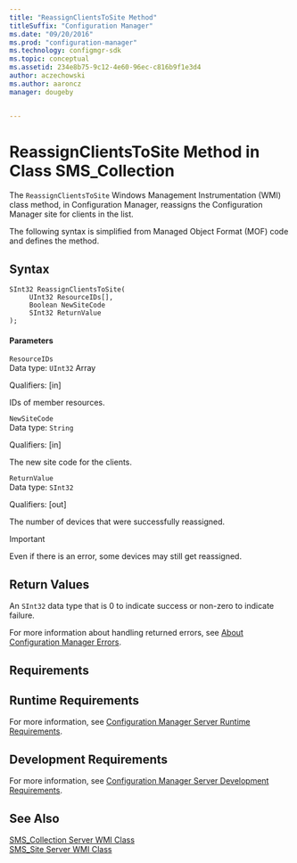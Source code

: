 ```yaml
---
title: "ReassignClientsToSite Method"
titleSuffix: "Configuration Manager"
ms.date: "09/20/2016"
ms.prod: "configuration-manager"
ms.technology: configmgr-sdk
ms.topic: conceptual
ms.assetid: 234e8b75-9c12-4e60-96ec-c816b9f1e3d4
author: aczechowski
ms.author: aaroncz
manager: dougeby


---
```

# ReassignClientsToSite Method in Class SMS_Collection
The `ReassignClientsToSite` Windows Management Instrumentation (WMI) class method, in Configuration Manager, reassigns the Configuration Manager site for clients in the list.  

 The following syntax is simplified from Managed Object Format (MOF) code and defines the method.  

## Syntax  

```  
SInt32 ReassignClientsToSite(  
     UInt32 ResourceIDs[],  
     Boolean NewSiteCode  
     SInt32 ReturnValue  
);  
```  

#### Parameters  
 `ResourceIDs`  
 Data type: `UInt32` Array  

 Qualifiers: [in]  

 IDs of member resources.  

 `NewSiteCode`  
 Data type: `String`  

 Qualifiers: [in]  

 The new site code for the clients.  

 `ReturnValue`  
 Data type: `SInt32`  

 Qualifiers: [out]  

 The number of devices that were successfully reassigned.  

> [!IMPORTANT]
>  Even if there is an error, some devices may still get reassigned.  

## Return Values  
 An  `SInt32` data type that is 0 to indicate success or non-zero to indicate failure.  

 For more information about handling returned errors, see [About Configuration Manager Errors](../../../../../develop/core/understand/about-configuration-manager-errors.md).  

## Requirements  

## Runtime Requirements  
 For more information, see [Configuration Manager Server Runtime Requirements](../../../../../develop/core/reqs/server-runtime-requirements.md).  

## Development Requirements  
 For more information, see [Configuration Manager Server Development Requirements](../../../../../develop/core/reqs/server-development-requirements.md).  

## See Also  
 [SMS_Collection Server WMI Class](../../../../../develop/reference/core/clients/collections/sms_collection-server-wmi-class.md)   
 [SMS_Site Server WMI Class](../../../../../develop/reference/core/servers/configure/sms_site-server-wmi-class.md)
